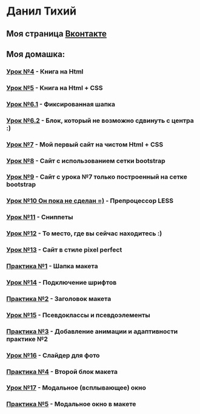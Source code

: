 
# Данил Тихий
## Моя страница [Вконтакте](https://vk.com/d_a_t_i "вк")

## Моя домашка:


### [Урок №4](https://daniltikhiy.github.io/Lesson_№4/ "Моя домашка под урок №4") - Книга на Html
### [Урок №5](https://daniltikhiy.github.io/Lesson_№5/ "Моя домашка под урок №5") - Книга на Html + CSS
### [Урок №6.1](https://daniltikhiy.github.io/Lesson_№6.1/ "Моя домашка под урок №6") - Фиксированная шапка
### [Урок №6.2](https://daniltikhiy.github.io/Lesson_№6.2/ "Моя домашка под урок №6") - Блок, который не возможно сдвинуть с центра :)
### [Урок №7](https://daniltikhiy.github.io/Lesson_№7/ "Моя домашка под урок №7") - Мой первый сайт на чистом Html + CSS
### [Урок №8](https://daniltikhiy.github.io/Lesson_№8/ "Моя домашка под урок №8") - Сайт с использованием сетки bootstrap
### [Урок №9](https://daniltikhiy.github.io/Lesson_№9/ "Моя домашка под урок №9") - Сайт с урока №7 только построенный на сетке bootstrap
### [Урок №10 Он пока не сделан =)](https://daniltikhiy.github.io/Lesson_№10/ "Моя не сделанная домашка под урок №10") - Препроцессор LESS
### [Урок №11](https://daniltikhiy.github.io/Lesson_№11/ "Моя домашка под урок №11") - Сниппеты
### [Урок №12](https://daniltikhiy.github.io/ "Моя домашка под урок №12") - То место, где вы сейчас находитесь :)
### [Урок №13](https://daniltikhiy.github.io/Lesson_№13/ "Моя домашка под урок №13") - Сайт в стиле pixel perfect
### [Практика №1](https://daniltikhiy.github.io/Practice_№1/ "Моя домашка к практике №1") - Шапка макета
### [Урок №14](https://daniltikhiy.github.io/Lesson_№14/ "Моя домашка под урок №14") - Подключение шрифтов
### [Практика №2](https://daniltikhiy.github.io/Practice_№2/ "Моя домашка к практике №2") - Заголовок макета
### [Урок №15](https://daniltikhiy.github.io/Lesson_№15/ "Моя домашка под урок №15") - Псевдоклассы и псевдоэлементы
### [Практика №3](https://daniltikhiy.github.io/Practice_№3/ "Моя домашка к практике №3") - Добавление анимации и адаптивности практике №2
### [Урок №16](https://daniltikhiy.github.io/Lesson_№16/ "Моя домашка под урок №16") - Слайдер для фото
### [Практика №4](https://daniltikhiy.github.io/Practice_№4/ "Моя домашка к практике №4") - Второй блок макета
### [Урок №17](https://daniltikhiy.github.io/Lesson_№17/ "Моя домашка под урок №17") - Модальное (всплывающее) окно
### [Практика №5](https://daniltikhiy.github.io/Practice_№5/ "Моя домашка к практике №5") - Модальное окно в макете
